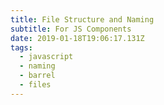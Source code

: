 ```yaml
---
title: File Structure and Naming
subtitle: For JS Components
date: 2019-01-18T19:06:17.131Z
tags:
  - javascript
  - naming
  - barrel
  - files
---
```

